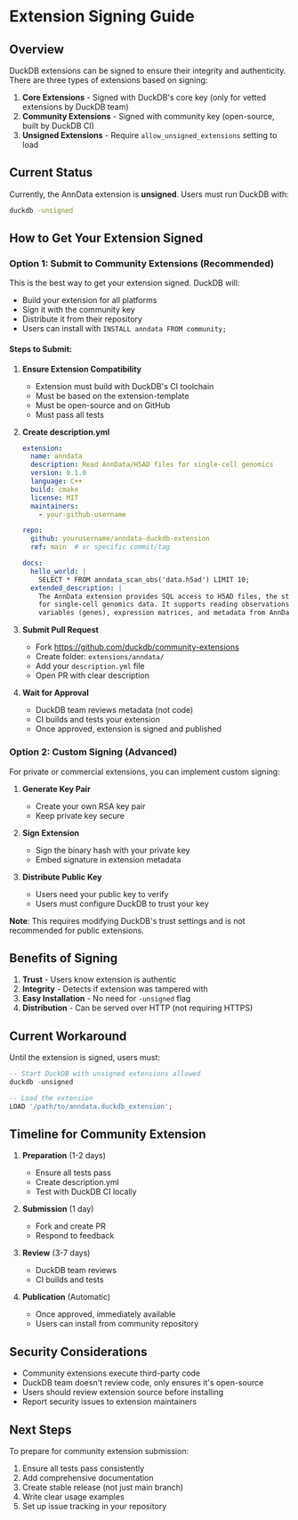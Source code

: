 # Extension Signing Guide

## Overview

DuckDB extensions can be signed to ensure their integrity and authenticity. There are three types of extensions based on signing:

1. **Core Extensions** - Signed with DuckDB's core key (only for vetted extensions by DuckDB team)
2. **Community Extensions** - Signed with community key (open-source, built by DuckDB CI)
3. **Unsigned Extensions** - Require `allow_unsigned_extensions` setting to load

## Current Status

Currently, the AnnData extension is **unsigned**. Users must run DuckDB with:
```bash
duckdb -unsigned
```

## How to Get Your Extension Signed

### Option 1: Submit to Community Extensions (Recommended)

This is the best way to get your extension signed. DuckDB will:
- Build your extension for all platforms
- Sign it with the community key
- Distribute it from their repository
- Users can install with `INSTALL anndata FROM community;`

#### Steps to Submit:

1. **Ensure Extension Compatibility**
   - Extension must build with DuckDB's CI toolchain
   - Must be based on the extension-template
   - Must be open-source and on GitHub
   - Must pass all tests

2. **Create description.yml**
   ```yaml
   extension:
     name: anndata
     description: Read AnnData/H5AD files for single-cell genomics
     version: 0.1.0
     language: C++
     build: cmake
     license: MIT
     maintainers:
       - your-github-username
   
   repo:
     github: yourusername/anndata-duckdb-extension
     ref: main  # or specific commit/tag
   
   docs:
     hello_world: |
       SELECT * FROM anndata_scan_obs('data.h5ad') LIMIT 10;
     extended_description: |
       The AnnData extension provides SQL access to H5AD files, the standard format 
       for single-cell genomics data. It supports reading observations (cells), 
       variables (genes), expression matrices, and metadata from AnnData files.
   ```

3. **Submit Pull Request**
   - Fork https://github.com/duckdb/community-extensions
   - Create folder: `extensions/anndata/`
   - Add your `description.yml` file
   - Open PR with clear description

4. **Wait for Approval**
   - DuckDB team reviews metadata (not code)
   - CI builds and tests your extension
   - Once approved, extension is signed and published

### Option 2: Custom Signing (Advanced)

For private or commercial extensions, you can implement custom signing:

1. **Generate Key Pair**
   - Create your own RSA key pair
   - Keep private key secure

2. **Sign Extension**
   - Sign the binary hash with your private key
   - Embed signature in extension metadata

3. **Distribute Public Key**
   - Users need your public key to verify
   - Users must configure DuckDB to trust your key

**Note**: This requires modifying DuckDB's trust settings and is not recommended for public extensions.

## Benefits of Signing

1. **Trust** - Users know extension is authentic
2. **Integrity** - Detects if extension was tampered with
3. **Easy Installation** - No need for `-unsigned` flag
4. **Distribution** - Can be served over HTTP (not requiring HTTPS)

## Current Workaround

Until the extension is signed, users must:

```sql
-- Start DuckDB with unsigned extensions allowed
duckdb -unsigned

-- Load the extension
LOAD '/path/to/anndata.duckdb_extension';
```

## Timeline for Community Extension

1. **Preparation** (1-2 days)
   - Ensure all tests pass
   - Create description.yml
   - Test with DuckDB CI locally

2. **Submission** (1 day)
   - Fork and create PR
   - Respond to feedback

3. **Review** (3-7 days)
   - DuckDB team reviews
   - CI builds and tests

4. **Publication** (Automatic)
   - Once approved, immediately available
   - Users can install from community repository

## Security Considerations

- Community extensions execute third-party code
- DuckDB team doesn't review code, only ensures it's open-source
- Users should review extension source before installing
- Report security issues to extension maintainers

## Next Steps

To prepare for community extension submission:

1. Ensure all tests pass consistently
2. Add comprehensive documentation
3. Create stable release (not just main branch)
4. Write clear usage examples
5. Set up issue tracking in your repository